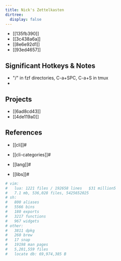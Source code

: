```yaml
---
title: Nick's Zettelkasten
dirtree:
  display: false
---
```



- [[135fb390]]
- [[3c438a6a]]
- [[8e6e92d1]]
- [[93ed4657]]

## Significant Hotkeys & Notes
- "/" in fzf directories, C-a+SPC, C-a+S in tmux
-

## Projects

- [[6ad8cd43]]
- [[4de119a0]]

## References

* [[cli]]#

* [[cli-categories]]#

* [[lang]]#

* [[libs]]#


```sh
# vim:
#   lua: 1221 files / 192658 lines   $31 million5
#   7.1 mb, 536,028 files, 5425652025
# sh:
#   800 aliases
#   5566 bins
#   180 exports
#   3217 functions
#   967 widgets
# other:
#   3811 dpkg
#   260 brew
#   17 snap
#   19198 man pages
#   5,201,559 files
#   locate db: 69,974,385 B
```
```

